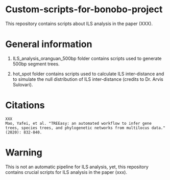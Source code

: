 # Custom-scripts-for-bonobo-project
This repository contains scripts about ILS analysis in the paper (XXX).

# General information

1. ILS_analysis_oranguan_500bp folder contains scripts used to generate 500bp segment trees.

2. hot_spot folder contains scripts used to calculate ILS inter-distance and to simulate the null distribution of ILS inter-distance (credits to Dr. Arvis Sulovari). 


# Citations
	XXX
	Mao, Yafei, et al. "TREEasy: an automated workflow to infer gene trees, species trees, and phylogenetic networks from multilocus data." (2020): 832-840.

# Warning
This is not an automatic pipeline for ILS analysis, yet, this repository contains crucial scripts for ILS analysis in the paper (xxx). 
